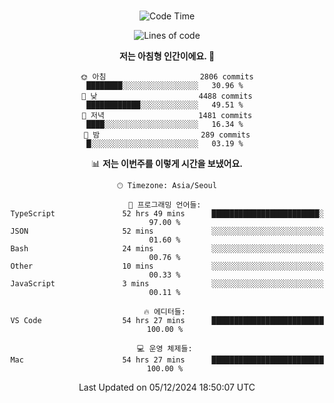 <div align="center">

<br />

 <!--START_SECTION:waka-->
![Code Time](http://img.shields.io/badge/Code%20Time-3%2C709%20hrs%208%20mins-blue)

![Lines of code](https://img.shields.io/badge/%EC%A0%80%EB%8A%94%20%EC%97%AC%ED%83%9C%EA%B9%8C%EC%A7%80%20-4.6%20million%20%EC%A4%84%EC%9D%98%20%EC%BD%94%EB%93%9C%EB%A5%BC%20%EC%9E%91%EC%84%B1%ED%96%88%EC%96%B4%EC%9A%94.-blue)

**저는 아침형 인간이에요. 🐤** 

```text
🌞 아침                     2806 commits        ████████░░░░░░░░░░░░░░░░░   30.96 % 
🌆 낮　                     4488 commits        ████████████░░░░░░░░░░░░░   49.51 % 
🌃 저녁                     1481 commits        ████░░░░░░░░░░░░░░░░░░░░░   16.34 % 
🌙 밤　                     289 commits         █░░░░░░░░░░░░░░░░░░░░░░░░   03.19 % 
```


📊 **저는 이번주를 이렇게 시간을 보냈어요.** 

```text
🕑︎ Timezone: Asia/Seoul

💬 프로그래밍 언어들: 
TypeScript               52 hrs 49 mins      ████████████████████████░   97.00 % 
JSON                     52 mins             ░░░░░░░░░░░░░░░░░░░░░░░░░   01.60 % 
Bash                     24 mins             ░░░░░░░░░░░░░░░░░░░░░░░░░   00.76 % 
Other                    10 mins             ░░░░░░░░░░░░░░░░░░░░░░░░░   00.33 % 
JavaScript               3 mins              ░░░░░░░░░░░░░░░░░░░░░░░░░   00.11 % 

🔥 에디터들: 
VS Code                  54 hrs 27 mins      █████████████████████████   100.00 % 

💻 운영 체제들: 
Mac                      54 hrs 27 mins      █████████████████████████   100.00 % 
```


 Last Updated on 05/12/2024 18:50:07 UTC
<!--END_SECTION:waka-->

</div>
